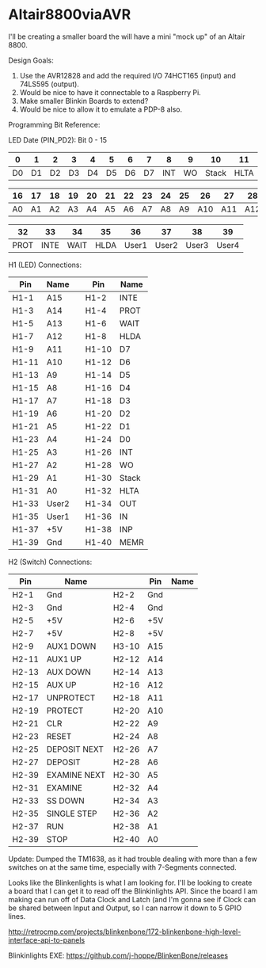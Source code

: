# Altair8800viaAVR
I'll be creating a smaller board the will have a mini "mock up" of an Altair 8800.

Design Goals:
1. Use the AVR12828 and add the required I/O 74HCT165 (input) and 74LS595 (output).
1. Would be nice to have it connectable to a Raspberry Pi.
1. Make smaller Blinkin Boards to extend?
1. Would be nice to allow it to emulate a PDP-8 also.

Programming Bit Reference:

LED Date (PIN_PD2):
Bit 0 - 15

| 0 | 1 | 2 | 3 | 4 | 5 | 6 | 7 | 8 | 9 | 10| 11| 12| 13| 14| 15| 
|---|---|---|---|---|---|---|---|---|---|---|---|---|---|---|---|
| D0| D1| D2| D3| D4| D5| D6| D7|INT| WO|Stack|HLTA|OUT|IN|INP|MEMR|

| 16| 17| 18| 19| 20| 21| 22| 23| 24| 25| 26| 27| 28| 29| 30| 31|
|---|---|---|---|---|---|---|---|---|---|---|---|---|---|---|---|
| A0| A1| A2| A3| A4| A5| A6| A7| A8| A9|A10|A11|A12|A13|A14|A15|

| 32| 33| 34| 35| 36| 37| 38| 39|
|---|---|---|---|---|---|---|---|
|PROT|INTE|WAIT|HLDA|User1|User2|User3|User4|


H1 (LED) Connections:

| Pin | Name |  | Pin | Name |
|-----|------|---|-----|------|
|H1-1 |A15| |H1-2 | INTE |
|H1-3 |A14| |H1-4 | PROT |
|H1-5 |A13| |H1-6 | WAIT |
|H1-7 |A12| |H1-8 | HLDA |
|H1-9 |A11| |H1-10 | D7 |
|H1-11 |A10| |H1-12 | D6 |
|H1-13 |A9| |H1-14 | D5 |
|H1-15 |A8| |H1-16 | D4 |
|H1-17 |A7| |H1-18 | D3 |
|H1-19 |A6| |H1-20 | D2 |
|H1-21 |A5| |H1-22 | D1 |
|H1-23 |A4| |H1-24 | D0 |
|H1-25 |A3| |H1-26 | INT |
|H1-27 |A2| |H1-28 | WO |
|H1-29 |A1| |H1-30 | Stack |
|H1-31 |A0| |H1-32 | HLTA |
|H1-33 |User2| |H1-34 | OUT |
|H1-35 |User1| |H1-36 | IN |
|H1-37 |+5V| |H1-38 | INP |
|H1-39 |Gnd| |H1-40 | MEMR |

H2 (Switch) Connections:

| Pin | Name |  | Pin | Name |
|-----|------|---|-----|------|
|H2-1 |Gnd|H2-2 |Gnd|
|H2-3 |Gnd|H2-4 |Gnd|
|H2-5 |+5V|H2-6 |+5V|
|H2-7 |+5V|H2-8 |+5V|
|H2-9 |AUX1 DOWN|H3-10 |A15|
|H2-11 |AUX1 UP|H2-12 |A14|
|H2-13 |AUX DOWN|H2-14 |A13|
|H2-15 |AUX UP|H2-16 |A12|
|H2-17 |UNPROTECT|H2-18 |A11|
|H2-19 |PROTECT|H2-20 |A10|
|H2-21 |CLR|H2-22 |A9|
|H2-23 |RESET|H2-24 |A8|
|H2-25 |DEPOSIT NEXT|H2-26 |A7|
|H2-27 |DEPOSIT|H2-28 |A6|
|H2-39 |EXAMINE NEXT|H2-30 |A5|
|H2-31 |EXAMINE|H2-32 |A4|
|H2-33 |SS DOWN|H2-34 |A3|
|H2-35 |SINGLE STEP|H2-36 |A2|
|H2-37 |RUN|H2-38 |A1|
|H2-39 |STOP|H2-40 |A0|

Update: Dumped the TM1638, as it had trouble dealing with more than a few switches on at the same time, especially with 7-Segments
connected. 



Looks like the Blinkenlights is what I am looking for. I'll be looking to create a board that I can get it to read off the
Blinkinlights API. Since the board I am making can run off of Data Clock and Latch (and I'm gonna see if Clock can be shared between
Input and Output, so I can narrow it down to 5 GPIO lines.

http://retrocmp.com/projects/blinkenbone/172-blinkenbone-high-level-interface-api-to-panels

Blinkinlights EXE:
https://github.com/j-hoppe/BlinkenBone/releases
